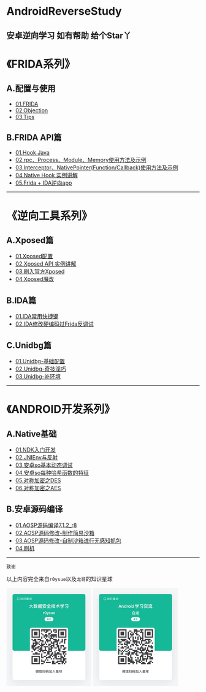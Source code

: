 # AndroidReverseStudy
安卓逆向学习 
如有帮助 给个Star丫
---

# 《FRIDA系列》
## A.配置与使用  
- [01.FRIDA](FRIDA/A01/README.md)
- [02.Objection](FRIDA/A02/README.md)
- [03.Tips](FRIDA/A03/README.md)

## B.FRIDA API篇
- [01.Hook Java](FRIDA/B01/README.md)
- [02.rpc、Process、Module、Memory使用方法及示例](FRIDA/B02/README.md)
- [03.Interceptor、NativePointer(Function/Callback)使用方法及示例](FRIDA/B03/README.md)
- [04.Native Hook 实例讲解](FRIDA/B04/README.md)
- [05.Frida + IDA逆向app](FRIDA/B05/README.md)

---

# 《逆向工具系列》
## A.Xposed篇
- [01.Xposed配置](https://www.freebuf.com/articles/terminal/189021.html)
- [02.Xposed API 实例讲解](Tool/XPOSED/A01/README.md)
- [03.刷入官方Xposed](https://mp.weixin.qq.com/s/c97zoTxRrEeYLvD8YwIUVQ)
- [04.Xposed魔改](https://mp.weixin.qq.com/s/YAMCrQSi0LFJGNIwB9qHDA)

## B.IDA篇

- [01.IDA常用快捷键](Tool/IDA/A01/README.md)
- [02.IDA修改硬编码过Frida反调试](Tool/IDA/A02/README.md)

## C.Unidbg篇

- [01.Unidbg-基础配置](Tool/Unidbg/A01/README.md)
- [02.Unidbg-奇技淫巧](Tool/Unidbg/A02/README.md)
- [03.Unidbg-补环境](Tool/Unidbg/A03/README.md)

---

# 《ANDROID开发系列》
## A.Native基础
- [01.NDK入门开发](Android/A01/README.md)
- [02.JNIEnv与反射](Android/A02/README.md)
- [03.安卓so基本动态调试](Android/A03/README.md)
- [04.安卓so每种哈希函数的特征](Android/A04/README.md)
- [05.对称加密之DES](Android/A05/README.md)
- [06.对称加密之AES]((Android/A06/README.md))

## B.安卓源码编译
- [01.AOSP源码编译7.1.2_r8](Android/B01/README.md)
- [02.AOSP源码修改-制作简易沙箱](Android/B02/README.md)
- [03.AOSP源码修改-自制沙箱进行无感知抓包](Android/B03/README.md)
- [04.刷机](Android/B04/README.md)

----

`致谢`

 以上内容完全来自`r0ysue`以及`龙哥`的知识星球

<img src="FRIDA/A01/pic/planet.jpeg" alt="planet" style="zoom:25%;" />

<img src="Tool/Unidbg/A02/pic/planet.jpeg" alt="planet" style="zoom:25%;" />
